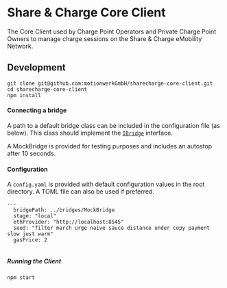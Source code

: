 # Share & Charge Core Client

The Core Client used by Charge Point Operators and Private Charge Point Owners to manage charge sessions on the Share & Charge eMobility Network.

## Development

```
git clone git@github.com:motionwerkGmbH/sharecharge-core-client.git
cd sharecharge-core-client
npm install
```

#### Connecting a bridge

A path to a default bridge class can be included in the configuration file (as below). This class should implement the [`IBridge`](https://github.com/motionwerkGmbH/sharecharge-core-client/blob/develop/src/interfaces/iBridge.ts) interface.

A MockBridge is provided for testing purposes and includes an autostop after 10 seconds.


#### Configuration

A `config.yaml` is provided with default configuration values in the root directory. A TOML file can also be used if preferred. 

```
--- 
  bridgePath: ../bridges/MockBridge
  stage: "local"
  ethProvider: "http://localhost:8545"
  seed: "filter march urge naive sauce distance under copy payment slow just warm"
  gasPrice: 2
  
```

##### Running the Client

```
npm start
```